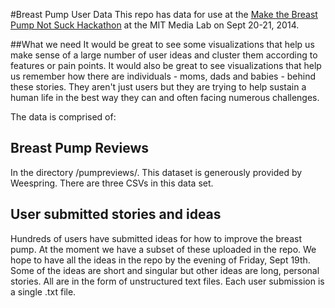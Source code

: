 #Breast Pump User Data
This repo has data for use at the [Make the Breast Pump Not Suck Hackathon](http://breastpump.media.mit.edu) at the MIT Media Lab on Sept 20-21, 2014. 

##What we need
It would be great to see some visualizations that help us make sense of a large number of user ideas and cluster them according to features or pain points. It would also be great to see visualizations that help us remember how there are individuals - moms, dads and babies - behind these stories. They aren't just users but they are trying to help sustain a human life in the best way they can and often facing numerous challenges.

The data is comprised of:

## Breast Pump Reviews
In the directory /pumpreviews/. This dataset is generously provided by Weespring. There are three CSVs in this data set.

## User submitted stories and ideas 
Hundreds of users have submitted ideas for how to improve the breast pump. At the moment we have a subset of these uploaded in the repo. We hope to have all the ideas in the repo by the evening of Friday, Sept 19th. Some of the ideas are short and singular but other ideas are long, personal stories. All are in the form of unstructured text files. Each user submission is a single .txt file.